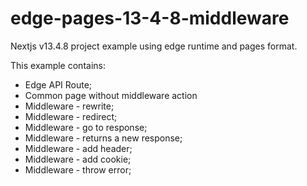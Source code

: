 # edge-pages-13-4-8-middleware
Nextjs v13.4.8 project example using edge runtime and pages format.

This example contains:
* Edge API Route;
* Common page without middleware action
* Middleware - rewrite;
* Middleware - redirect;
* Middleware - go to response;
* Middleware - returns a new response;
* Middleware - add header;
* Middleware - add cookie;
* Middleware - throw error;